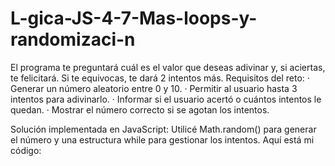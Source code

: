 # L-gica-JS-4-7-Mas-loops-y-randomizaci-n
El programa te preguntará cuál es el valor que deseas adivinar y, si aciertas, te felicitará. Si te equivocas, te dará 2 intentos más.
Requisitos del reto:
· Generar un número aleatorio entre 0 y 10.
· Permitir al usuario hasta 3 intentos para adivinarlo.
· Informar si el usuario acertó o cuántos intentos le quedan.
· Mostrar el número correcto si se agotan los intentos.

Solución implementada en JavaScript:
Utilicé Math.random() para generar el número y una estructura while para gestionar los intentos. Aquí está mi código:
